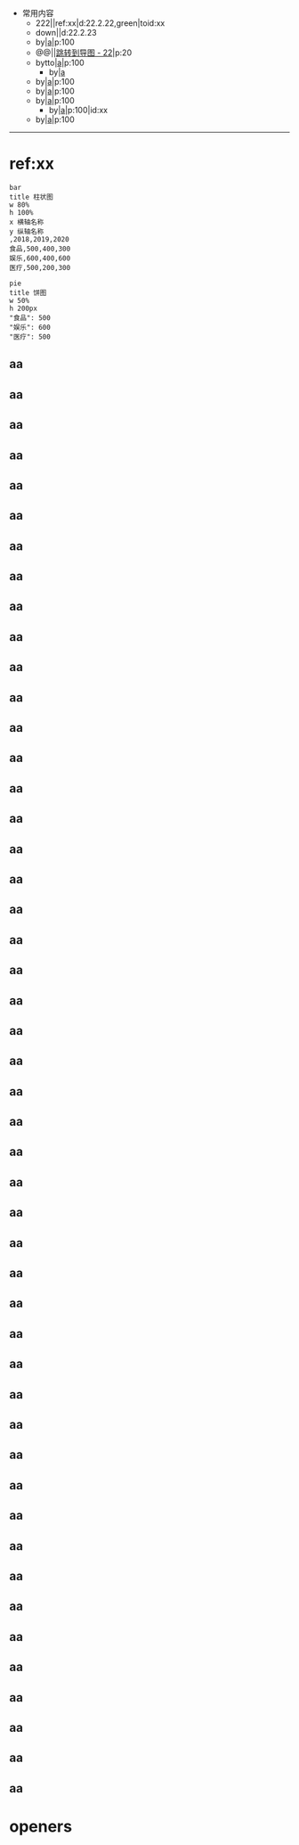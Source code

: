 - 常用内容
	- 222|[](urlx://https://baidu.com)|ref:xx|d:22.2.22,green|toid:xx
	- down|[](dirext://d:\down)|d:22.2.23
	- by|[a](openby://D:\c.txt@@emeditor)|p:100
	- @@|[](file:///@@cmd.exe)|[跳转到导图 - 22](gmap://22)|p:20
	- bytto|[a](openby://D:\c.txt@@emeditor)|p:100
		- by|[a](openby://D:\c.txt@@emeditor)
	- by|[a](openby://D:\c.txt@@emeditor)|p:100
	- by|[a](openby://D:\c.txt@@emeditor)|p:100
	- by|[a](openby://D:\c.txt@@emeditor)|p:100
		- by|[a](openby://D:\c.txt@@emeditor)|p:100|id:xx
	- by|[a](openby://D:\c.txt@@emeditor)|p:100
	
***
# ref:xx
```echart
bar
title 柱状图
w 80%
h 100%
x 横轴名称
y 纵轴名称
,2018,2019,2020
食品,500,400,300
娱乐,600,400,600
医疗,500,200,300
```

```echart
pie
title 饼图
w 50%
h 200px
"食品": 500
"娱乐": 600
"医疗": 500
```

## aa
## aa
## aa
## aa
## aa
## aa
## aa
## aa
## aa
## aa
## aa
## aa
## aa
## aa
## aa
## aa
## aa
## aa
## aa
## aa
## aa
## aa
## aa
## aa
## aa
## aa
## aa
## aa
## aa
## aa
## aa
## aa
## aa
## aa
## aa
## aa
## aa
## aa
## aa
## aa
## aa
## aa
## aa
## aa
## aa
## aa
## aa
## aa



# openers
[tt]: emeditor